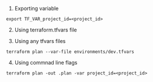 
1. Exporting variable 
```
export TF_VAR_project_id=<project_id>
```

2. Using terraform.tfvars file


3. Using any tfvars files
```
terraform plan --var-file environments/dev.tfvars
```

4. Using commnad line flags
```
terraform plan -out .plan -var project_id=<project_id>
```
